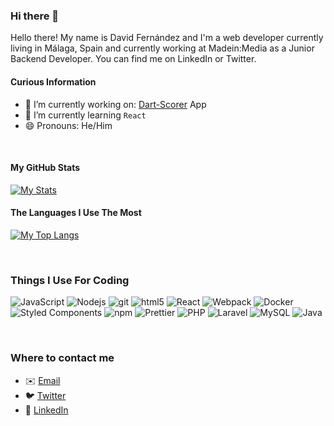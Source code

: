 ### Hi there 👋

Hello there! My name is David Fernández and I'm a web developer currently living in Málaga, Spain and currently working at Madein:Media as a Junior Backend Developer.
You can find me on LinkedIn or Twitter.


#### Curious Information

  -  🔭 I’m currently working on: [Dart-Scorer](https://github.com/DavidFFDAW/Darts-Scorer) App
  -  🌱 I’m currently learning `React`
  -  😄 Pronouns: He/Him

<br/>

#### My GitHub Stats

[![My Stats](https://github-readme-stats.vercel.app/api?username=DavidFFDAW)](https://github.com/anuraghazra/github-readme-stats)

#### The Languages I Use The Most

[![My Top Langs](https://github-readme-stats.vercel.app/api/top-langs/?username=DavidFFDAW&layout=compact&langs_count=10)](https://github.com/anuraghazra/github-readme-stats)

<br/>


### Things I Use For Coding

<p>
  <img alt="JavaScript" src="https://img.shields.io/badge/-JavaScript-FCAA00?style=flat-rounded&logo=JavaScript&logoColor=white" />
  <img alt="Nodejs" src="https://img.shields.io/badge/-Nodejs-43853d?style=flat-rounded&logo=Node.js&logoColor=white" />
  <img alt="git" src="https://img.shields.io/badge/-Git-F05032?style=flat-rounded&logo=git&logoColor=white" />
  <img alt="html5" src="https://img.shields.io/badge/-HTML5-E34F26?style=flat-rounded&logo=html5&logoColor=white" />
  
  <img alt="React" src="https://img.shields.io/badge/-React-45b8d8?style=flat-rounded&logo=react&logoColor=white" />
  <img alt="Webpack" src="https://img.shields.io/badge/-Webpack-8DD6F9?style=flat-rounded&logo=webpack&logoColor=white" /> 
  <img alt="Docker" src="https://img.shields.io/badge/-Docker-46a2f1?style=flat-rounded&logo=docker&logoColor=white" />
  
  <img alt="Styled Components" src="https://img.shields.io/badge/-Styled_Components-db7092?style=flat-rounded&logo=styled-components&logoColor=white" />
  <img alt="npm" src="https://img.shields.io/badge/-NPM-CB3837?style=flat-rounded&logo=npm&logoColor=white" />
  <img alt="Prettier" src="https://img.shields.io/badge/-Prettier-F7B93E?style=flat-rounded&logo=prettier&logoColor=white" />
  <img alt="PHP" src="https://img.shields.io/badge/-PHP-bb99ff?style=flat-rounded&logo=php&logoColor=white" />
  
  
  <img alt="Laravel" src="https://img.shields.io/badge/-Laravel-fb503b?style=flat-rounded&logo=laravel&logoColor=white" />
  <img alt="MySQL" src="https://img.shields.io/badge/-MySQL-e6e6ff?style=flat-rounded&logo=mysql&logoColor=black" />
  <img alt="Java" src="https://img.shields.io/badge/-Java-990000?style=flat-rounded&logo=java&logoColor=white" />
</p>

<br/>

### Where to contact me

  - :envelope: [Email](mailto:davidfernandezflores23@gmail.com)
  - :bird: [Twitter](https://twitter.com/davidFFloresDev)
  - :briefcase: [LinkedIn](https://www.linkedin.com/in/david-fern%C3%A1ndez-flores/)

